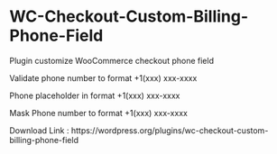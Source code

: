 # WC-Checkout-Custom-Billing-Phone-Field


<p>Plugin customize WooCommerce checkout phone field</p>

<p>Validate phone number to format +1(xxx) xxx-xxxx<p/>
<p>Phone placeholder in format +1(xxx) xxx-xxxx<p/>
<p>Mask Phone number to format +1(xxx) xxx-xxxx<p/>


<p>Download Link : https://wordpress.org/plugins/wc-checkout-custom-billing-phone-field</p>

